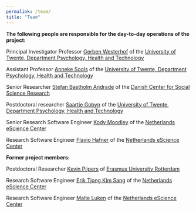 ```yaml
---
permalink: /team/
title: "Team"
---
```

**The following people are responsible for the day-to-day operations of the project:**

Principal Investigator Professor [Gerben Westerhof](https://people.utwente.nl/g.j.westerhof) of the [University of Twente, Department Psychology, Health and Technology](https://www.utwente.nl/en/bms/pht/)

Assistant Professor [Anneke Sools](https://people.utwente.nl/a.m.sools) of the [University of Twente, Department Psychology, Health and Technology](https://www.utwente.nl/en/bms/pht/)

Senior Researcher [Stefan Bastholm Andrade](https://www.vive.dk/en/employees/stefan-bastholm-andrade-1634/) of the [Danish Center for Social Science Research](https://www.vive.dk/en/vive-frontpage/)

Postdoctoral researcher [Saartje Gobyn](https://people.utwente.nl/s.gobyn) of the [University of Twente, Department Psychology, Health and Technology](https://www.utwente.nl/en/bms/pht/)

Senior Research Software Engineer [Kody Moodley](https://www.esciencecenter.nl/team/dr-kody-moodley/) of the [Netherlands eScience Center](https://www.esciencecenter.nl/)

Research Software Engineer [Flavio Hafner](https://www.esciencecenter.nl/team/dr-flavio-hafner/) of the [Netherlands eScience Center](https://www.esciencecenter.nl/)

**Former project members:**

Postdoctoral Researcher [Kevin Pijpers](https://www.eur.nl/people/kevin-pijpers) of [Erasmus University Rotterdam](https://www.eur.nl/)

Research Software Engineer [Erik Tjong Kim Sang](https://www.esciencecenter.nl/team/dr-erik-tjong-kim-sang/) of the [Netherlands eScience Center](https://www.esciencecenter.nl/)

Research Software Engineer [Malte Luken](https://www.esciencecenter.nl/team/malte-luken/) of the [Netherlands eScience Center](https://www.esciencecenter.nl/)




